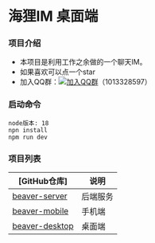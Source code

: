 # 海狸IM 桌面端

### 项目介绍
+ 本项目是利用工作之余做的一个聊天IM。
+ 如果喜欢可以点一个star
+ 加入QQ群：[![加入QQ群](https://img.shields.io/badge/加入QQ群-1013328597-blue.svg)](https://qm.qq.com/q/82rbf7QBzO)（1013328597）


### 启动命令
```
node版本: 18
npn install
npm run dev
```

### 项目列表
| [GitHub仓库]    |  说明                                                                                      
| ------------------------------------------------------------ | --------------------------------------------------------------------------
| [beaver-server](https://github.com/wsrh8888/beaver-server)               | 后端服务  |
| [beaver-mobile](https://github.com/wsrh8888/beaver-mobile)        | 手机端 |
| [beaver-desktop](https://github.com/wsrh8888/beaver-desktop)        | 桌面端 |




